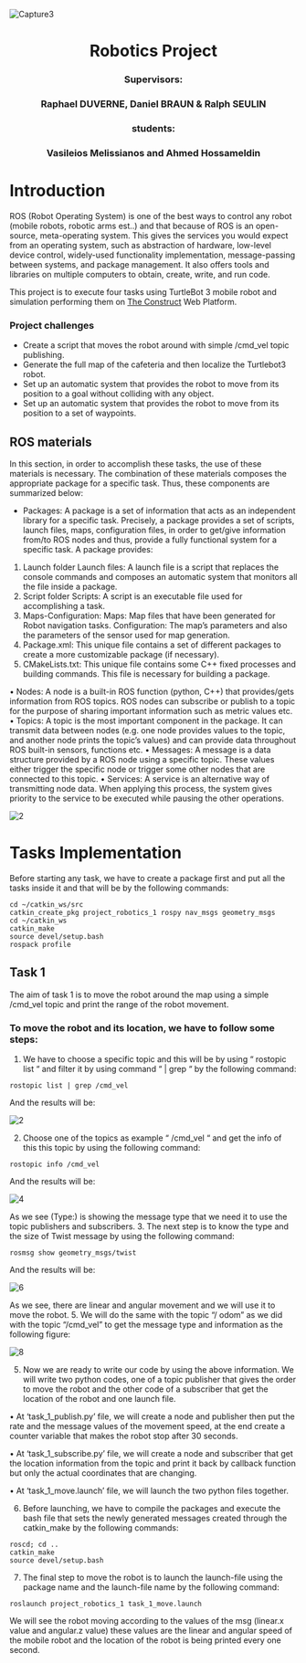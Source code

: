 ![Capture3](https://user-images.githubusercontent.com/69988399/102021689-8c1a8580-3d92-11eb-9ff6-c8b26122f97c.JPG)


<h1 align="center"> Robotics Project
<h3 align="center"> Supervisors:
<h3 align="center"> Raphael DUVERNE, Daniel BRAUN & Ralph SEULIN
<h3 align="center"> students: 
<h3 align="center"> Vasileios Melissianos and Ahmed Hossameldin











# Introduction
 ROS (Robot Operating System) is one of the best ways to control any robot (mobile robots, robotic arms est..) and that because of ROS is an open-source, meta-operating system. This gives the services you would expect from an operating system, such as abstraction of hardware, low-level device control, widely-used functionality implementation, message-passing between systems, and package management. It also offers tools and libraries on multiple computers to obtain, create, write, and run code.
 
This project is to execute four tasks using TurtleBot 3 mobile robot and simulation performing them on  [The Construct](https://www.theconstructsim.com/robotigniteacademy_learnros/ros-courses-library/) Web Platform.

### Project challenges

 - Create a script that moves the robot around with simple /cmd_vel topic publishing.
 - Generate the full map of the cafeteria and then localize the Turtlebot3 robot.
 - Set up an automatic system that provides the robot to move from its position to a goal without colliding with any object.
 - Set up an automatic system that provides the robot to move from its position to a set of waypoints.

## ROS materials
In this section, in order to accomplish these tasks, the use of these materials is necessary. The combination of these materials composes the appropriate package for a specific task. Thus, these components are summarized below:

 - Packages: A package is a set of information that acts as an independent library for a specific task. Precisely, a package provides a set of scripts, launch files, maps, configuration files, in order to get/give information from/to ROS nodes and thus, provide a fully functional system for a specific task. A package provides:
 1. Launch folder
 Launch files: A launch file is a script that replaces the console commands and composes an automatic system that monitors all the file inside a package.
 2. Script folder
 Scripts: A script is an executable file used for accomplishing a task.
 3. Maps-Configuration:
Maps: Map files that have been generated for Robot navigation tasks.
Configuration: The map’s parameters and also the parameters of the sensor used for map generation.
 5. Package.xml: 
 This unique file contains a set of different packages to create a more customizable package (if necessary).
 6. CMakeLists.txt:
This unique file contains some C++ fixed processes and building commands. This file is necessary for building a package.

 • Nodes: A node is a built-in ROS function (python, C++) that provides/gets information from ROS topics. ROS nodes can subscribe or publish to a topic for the purpose of sharing important information such as metric values etc.
 •	Topics: A topic is the most important component in the package. It can transmit data between nodes (e.g. one node provides values to the topic, and another node prints the topic’s values) and can provide data throughout ROS built-in sensors, functions etc.
 •	Messages: A message is a data structure provided by a ROS node using a specific topic. These values either trigger the specific node or trigger some other nodes that are connected to this topic.
 • Services: A service is an alternative way of transmitting node data. When applying this process, the system gives priority to the service to be executed while pausing the other operations. 

![2](https://user-images.githubusercontent.com/69988399/102020969-a00fb880-3d8d-11eb-9624-6dcfb01ecfcb.png)



# Tasks Implementation


Before starting any task, we have to create a package first and put all the tasks inside it and that will be by the following commands:
```
cd ~/catkin_ws/src
catkin_create_pkg project_robotics_1 rospy nav_msgs geometry_msgs
cd ~/catkin_ws
catkin_make
source devel/setup.bash
rospack profile
```

## Task 1
The aim of task 1 is to move the robot around the map using a simple /cmd_vel topic and print the range of the robot movement.
### To move the robot and its location, we have to follow some steps:

 1. We have to choose a specific topic and this will be by using “ rostopic list “ and filter it by using command “ | grep “ by the following command:
```
rostopic list | grep /cmd_vel
```
And the results will be:

![2](https://user-images.githubusercontent.com/69988399/102021969-cb49d600-3d94-11eb-83d7-f67cdaf1c800.png)

 2. Choose one of the topics as example “ /cmd_vel “ and get the info of this this topic by using the following command:
```
rostopic info /cmd_vel
```

And the results will be:

![4](https://user-images.githubusercontent.com/69988399/102022070-6642b000-3d95-11eb-88a4-5c0da84b7466.png)

As we see (Type:) is showing the message type that we need it to use the topic publishers and subscribers.
3. The next step is to know the type and the size of Twist message by using the following command:
```
rosmsg show geometry_msgs/twist
```
And the results will be:

![6](https://user-images.githubusercontent.com/69988399/102022073-6773dd00-3d95-11eb-9cd4-6ce046ea4c3f.png)

As we see, there are linear and angular movement and we will use it to move the robot.
5.	We will do the same with the topic “/ odom” as we did with the topic “/cmd_vel”  to get the message type and information as the following figure:

![8](https://user-images.githubusercontent.com/69988399/102023657-2fbd6300-3d9e-11eb-9f24-be5b64e87ef4.JPG)

5. Now we are ready to write our code by using the above information. We will write two python codes, one of a topic publisher that gives the order to move the robot and the other code of a subscriber that get the location of the robot and one launch file. 

•	 At ‘task_1_publish.py’ file, we will create a node and publisher then put the rate and the message values of the movement speed, at the end create a counter variable that makes the robot stop after 30 seconds.

•	 At ‘task_1_subscribe.py’ file, we will create a node and subscriber that get the location information from the topic and print it back by callback function but only the actual coordinates that are changing.

•	 At ‘task_1_move.launch’ file, we will launch the two python files together.

6.	Before launching, we have to compile the packages and execute the bash file that sets the newly generated messages created through the catkin_make by the following commands:
```
roscd; cd ..
catkin_make
source devel/setup.bash
```
7.	The final step to move the robot is to launch the launch-file using the package name and the launch-file name by the following command: 
```
roslaunch project_robotics_1 task_1_move.launch
```
We will see the robot moving according to the values of the msg (linear.x value and
angular.z value) these values are the linear and angular speed of the mobile robot and the location of the robot is being printed every one second.


